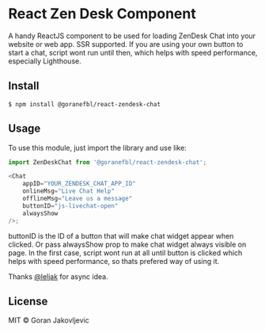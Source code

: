# React Zen Desk Component

A handy ReactJS component to be used for loading ZenDesk Chat into your website or web app. SSR supported.
If you are using your own button to start a chat, script wont run until then, which helps with speed performance, especially Lighthouse.

## Install

```
$ npm install @goranefbl/react-zendesk-chat
```

## Usage

To use this module, just import the library and use like:

```js
import ZenDeskChat from '@goranefbl/react-zendesk-chat';

<Chat
    appID="YOUR_ZENDESK_CHAT_APP_ID"
    onlineMsg="Live Chat Help"
    offlineMsg="Leave us a message"
    buttonID="js-livechat-open"
    alwaysShow
/>;
```

buttonID is the ID of a button that will make chat widget appear when clicked. Or pass alwaysShow prop to make chat widget always visible on page. In the first case, script wont run at all until button is clicked which helps with speed performance, so thats prefered way of using it.

Thanks [@leljak](https://github.com/leljak) for async idea.

## License

MIT © Goran Jakovljevic
